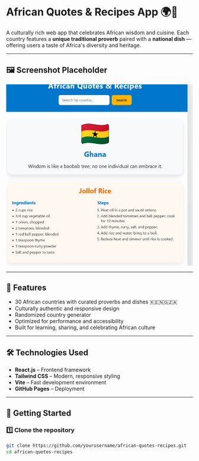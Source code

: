 # African Quotes & Recipes App 🌍🍲

A culturally rich web app that celebrates African wisdom and cuisine. Each country features a **unique traditional proverb** paired with a **national dish** — offering users a taste of Africa's diversity and heritage.

---

## 🖼️ Screenshot Placeholder
![App Screenshot](assets/screenshot.png)


---

## 🌟 Features
- 30 African countries with curated proverbs and dishes 🇰🇪🇳🇬🇿🇦  
- Culturally authentic and responsive design  
- Randomized country generator  
- Optimized for performance and accessibility  
- Built for learning, sharing, and celebrating African culture

---

## 🛠️ Technologies Used
- **React.js** – Frontend framework  
- **Tailwind CSS** – Modern, responsive styling  
- **Vite** – Fast development environment  
- **GitHub Pages** – Deployment

---

## 🚀 Getting Started

### 1️⃣ Clone the repository
```bash
git clone https://github.com/yourusername/african-quotes-recipes.git
cd african-quotes-recipes
